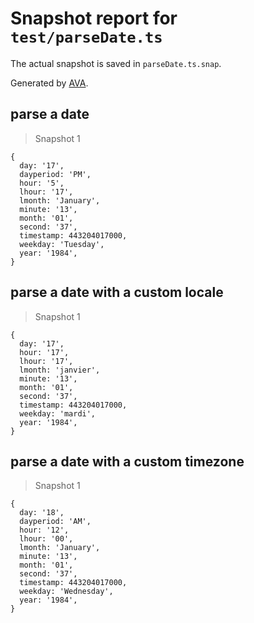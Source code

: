 # Snapshot report for `test/parseDate.ts`

The actual snapshot is saved in `parseDate.ts.snap`.

Generated by [AVA](https://ava.li).

## parse a date

> Snapshot 1

    {
      day: '17',
      dayperiod: 'PM',
      hour: '5',
      lhour: '17',
      lmonth: 'January',
      minute: '13',
      month: '01',
      second: '37',
      timestamp: 443204017000,
      weekday: 'Tuesday',
      year: '1984',
    }

## parse a date with a custom locale

> Snapshot 1

    {
      day: '17',
      hour: '17',
      lhour: '17',
      lmonth: 'janvier',
      minute: '13',
      month: '01',
      second: '37',
      timestamp: 443204017000,
      weekday: 'mardi',
      year: '1984',
    }

## parse a date with a custom timezone

> Snapshot 1

    {
      day: '18',
      dayperiod: 'AM',
      hour: '12',
      lhour: '00',
      lmonth: 'January',
      minute: '13',
      month: '01',
      second: '37',
      timestamp: 443204017000,
      weekday: 'Wednesday',
      year: '1984',
    }
